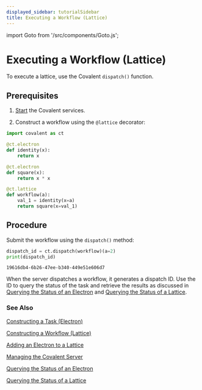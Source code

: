 ```yaml
---
displayed_sidebar: tutorialSidebar
title: Executing a Workflow (Lattice)
---
```


import Goto from '/src/components/Goto.js';

# Executing a Workflow (Lattice) <Goto link="https://github.com/AgnostiqHQ/covalent/blob/develop/doc/source/how_to/execution/execute_lattice.ipynb" />

To execute a lattice, use the Covalent `dispatch()` function.

## Prerequisites

1. [Start](/docs/user-documentation/how-to/execution/covalent-cli) the Covalent services.

2. Construct a workflow using the `@lattice` decorator:

```python
import covalent as ct

@ct.electron
def identity(x):
    return x

@ct.electron
def square(x):
    return x * x

@ct.lattice
def workflow(a):
    val_1 = identity(x=a)
    return square(x=val_1)
```

## Procedure

Submit the workflow using the `dispatch()` method:

```python
dispatch_id = ct.dispatch(workflow)(a=2)
print(dispatch_id)
```

    19616db4-6b26-47ee-b340-449e51e606d7

When the server dispatches a workflow, it generates a dispatch ID. Use the ID to query the status of the task and retrieve the results as discussed in [Querying the Status of an Electron](/docs/user-documentation/how-to/status/query-electron-execution-status) and [Querying the Status of a Lattice](/docs/user-documentation/how-to/status/query-lattice-execution-status).

### See Also

[Constructing a Task (Electron)](/docs/user-documentation/how-to/construct-electron)

[Constructing a Workflow (Lattice)](/docs/user-documentation/how-to/construct-lattice)

[Adding an Electron to a Lattice](/docs/user-documentation/how-to/add-electron-to-lattice)

[Managing the Covalent Server](/docs/user-documentation/how-to/execution/covalent-cli)

[Querying the Status of an Electron](/docs/user-documentation/how-to/status/query-electron-execution-result)

[Querying the Status of a Lattice](/docs/user-documentation/how-to/status/query-lattice-execution-result)
